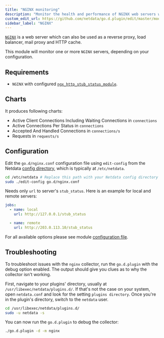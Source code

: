 ```yaml
---
title: "NGINX monitoring"
description: "Monitor the health and performance of NGINX web servers with zero configuration, per-second metric granularity, and interactive visualizations."
custom_edit_url: https://github.com/netdata/go.d.plugin/edit/master/modules/nginx/README.md
sidebar_label: "NGINX"
---
```




[`NGINX`](https://www.nginx.com/) is a web server which can also be used as a reverse proxy, load balancer, mail proxy
and HTTP cache.

This module will monitor one or more `NGINX` servers, depending on your configuration.

## Requirements

- `NGINX` with
  configured [`ngx_http_stub_status_module`](http://nginx.org/en/docs/http/ngx_http_stub_status_module.html).

## Charts

It produces following charts:

- Active Client Connections Including Waiting Connections in `connections`
- Active Connections Per Status in `connections`
- Accepted And Handled Connections in `connections/s`
- Requests in `requests/s`

## Configuration

Edit the `go.d/nginx.conf` configuration file using `edit-config` from the
Netdata [config directory](/docs/configure/nodes), which is typically at `/etc/netdata`.

```bash
cd /etc/netdata # Replace this path with your Netdata config directory
sudo ./edit-config go.d/nginx.conf
```

Needs only `url` to server's `stub_status`. Here is an example for local and remote servers:

```yaml
jobs:
  - name: local
    url: http://127.0.0.1/stub_status

  - name: remote
    url: http://203.0.113.10/stub_status
```

For all available options please see
module [configuration file](https://github.com/netdata/go.d.plugin/blob/master/config/go.d/nginx.conf).

## Troubleshooting

To troubleshoot issues with the `nginx` collector, run the `go.d.plugin` with the debug option enabled. The output
should give you clues as to why the collector isn't working.

First, navigate to your plugins' directory, usually at `/usr/libexec/netdata/plugins.d/`. If that's not the case on your
system, open `netdata.conf` and look for the setting `plugins directory`. Once you're in the plugin's directory, switch
to the `netdata` user.

```bash
cd /usr/libexec/netdata/plugins.d/
sudo -u netdata -s
```

You can now run the `go.d.plugin` to debug the collector:

```bash
./go.d.plugin -d -m nginx
```
